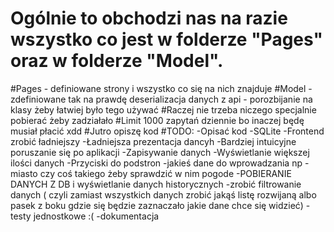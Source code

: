 # Ogólnie to obchodzi nas na razie wszystko co jest w folderze "Pages" oraz w folderze "Model". 
#Pages - definiowane strony i wszystko co się na nich znajduje
#Model - zdefiniowane tak na prawdę deserializacja danych z api - porozbijanie na klasy żeby łatwiej było tego używać
#Raczej nie trzeba niczego specjalnie pobierać żeby zadziałało
#Limit 1000 zapytań dziennie bo inaczej będę musiał płacić xdd
#Jutro opiszę kod 
#TODO:
-Opisać kod
-SQLite
-Frontend zrobić ładniejszy
-Ładniejsza prezentacja dancyh
-Bardziej intuicyjne poruszanie się po aplikacji
-Zapisywanie danych
-Wyświetlanie większej ilości danych
-Przyciski do podstron
-jakieś dane do wprowadzania np - miasto czy coś takiego żeby sprawdzić w nim pogode
-POBIERANIE DANYCH Z DB i wyświetlanie danych historycznych
-zrobić filtrowanie danych ( czyli zamiast wszystkich danych zrobić jakąś listę rozwijaną albo pasek z boku gdzie się będzie zaznaczało jakie dane chce się widzieć)
-testy jednostkowe :(
-dokumentacja
